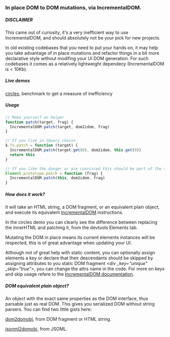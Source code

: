 ### In place DOM to DOM mutations, via IncrementalDOM.

##### DISCLAIMER
This came out of curiosity, it's a very inefficient way to use IncrementalDOM, and should absolutely not be your pick for new projects.

In old existing codebases that you need to put your hands on, it may help you take advantage of in place mutations and refactor things in a bit more declarative style without modifing your UI DOM generation. For such codebases it comes as a relatively lightweight dependecy (IncrementalDOM is < 10Kb).

##### Live demos
[circles](http://paolocaminiti.github.io/dom2idom/demo/circles/), benchmark to get a measure of inefficiency

##### Usage
```javascript
// Make yourself an helper
function patch(target, frag) {
  IncrementalDOM.patch(target, dom2idom, frag)
}

// If you live in JQuery chains
$.fn.patch = function (target) {
  IncrementalDOM.patch(target.get(0), dom2idom, this.get(0))
  return this
}

// If you like the danger or are convinced this should be part of the standard
Element.prototype.patch = function (frag) {
  IncrementalDOM.patch(this, dom2idom, frag)
}
```

##### How does it work?
It will take an HTML string, a DOM fragment, or an equivalent plain object, and execute its equivalent  [IncrementalDOM](https://github.com/google/incremental-dom) instructions.

In the circles demo you can clearly see the difference between replacing the innerHTML and patching it, from the devtools Elements tab.

Mutating the DOM in place means its current elements instances will be respected, this is of great advantage when updating your UI.

Although not of great help with static content, you can optionally assign elements a key or declare that their descendants should be skipped by assigning attributes to you static DOM fragment *\<div _key="unique" _skip="true"\>*, you can change the attrs name in the code. For more on keys and skip usage refere to the [IncrementalDOM documentation](http://google.github.io/incremental-dom/#about).

##### DOM equivalent plain object?
An object with the exact same properties as the DOM interface, thus parsable just as real DOM. This gives you serialized DOM without string parsers. You can find two little gists here:

[dom2domobj](https://gist.github.com/paolocaminiti/5a169ea7b42dcf947912), from DOM fragment or HTML string.

[jsonml2domobj](https://gist.github.com/paolocaminiti/74fcd11b9da29a73c240), from JSOML.
